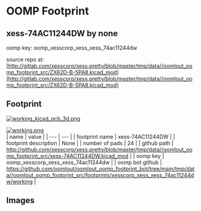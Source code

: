 # OOMP Footprint  
## xess-74AC11244DW  by none  
  
oomp key: oomp_xesscorp_xess_xess_74ac11244dw  
  
source repo at: [http://gitlab.com/xesscorp/xess.pretty/blob/master/tmp/data//oomlout_oomp_footprint_src/ZX62D-B-5PA8.kicad_mod](http://gitlab.com/xesscorp/xess.pretty/blob/master/tmp/data//oomlout_oomp_footprint_src/ZX62D-B-5PA8.kicad_mod)  
## Footprint  
  
[![working_kicad_pcb_3d.png](working_kicad_pcb_3d_600.png)](working_kicad_pcb_3d.png)  
  
[![working.png](working_600.png)](working.png)  
| name | value | 
| --- | --- | 
| footprint name | xess-74AC11244DW | 
| footprint description | None | 
| number of pads | 24 | 
| github path | http://github.com/xesscorp/xess.pretty/blob/master/tmp/data//oomlout_oomp_footprint_src/xess-74AC11244DW.kicad_mod | 
| oomp key | oomp_xesscorp_xess_xess_74ac11244dw | 
| oomp bot github | https://github.com/oomlout/oomlout_oomp_footprint_bot/tree/main/tmp/data//oomlout_oomp_footprint_src/footprints/xesscorp_xess_xess_74ac11244dw/working | 
## Images  
